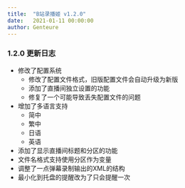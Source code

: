 ```yaml
---
title:  "B站录播姬 v1.2.0"
date:   2021-01-11 00:00:00
author: Genteure
---
```


### 1.2.0 更新日志

- 修改了配置系统
  - 修改了配置文件格式，旧版配置文件会自动升级为新版
  - 添加了直播间独立设置的功能
  - 修复了一个可能导致丢失配置文件的问题
- 增加了多语言支持
  - 简中
  - 繁中
  - 日语
  - 英语
- 添加了显示直播间标题和分区的功能
- 文件名格式支持使用分区作为变量
- 调整了一点弹幕录制输出的XML的结构
- 最小化到托盘的提醒改为了只会提醒一次
